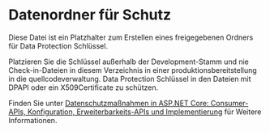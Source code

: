 # <a name="data-protection-key-folder"></a>Datenordner für Schutz

Diese Datei ist ein Platzhalter zum Erstellen eines freigegebenen Ordners für Data Protection Schlüssel.

Platzieren Sie die Schlüssel außerhalb der Development-Stamm und nie Check-in-Dateien in diesem Verzeichnis in einer produktionsbereitstellung in die quellcodeverwaltung. Data Protection Schlüssel in den Dateien mit DPAPI oder ein X509Certificate zu schützen.

Finden Sie unter [Datenschutzmaßnahmen in ASP.NET Core: Consumer-APIs, Konfiguration, Erweiterbarkeits-APIs und Implementierung](https://docs.microsoft.com/aspnet/core/security/data-protection/) für Weitere Informationen.
